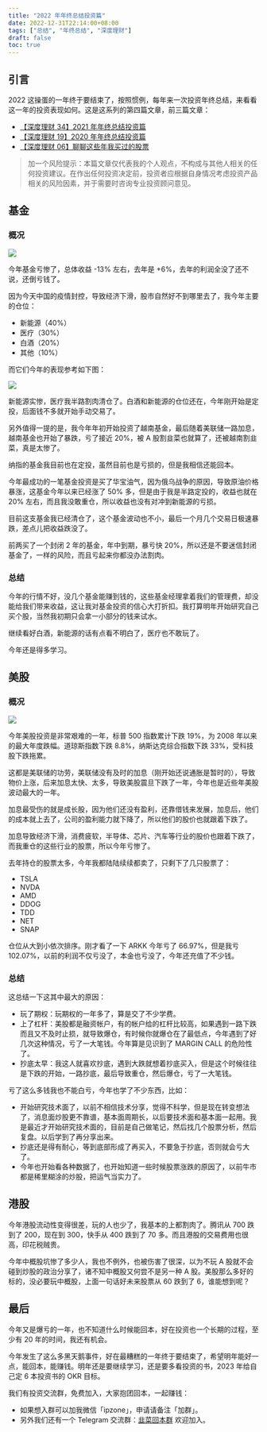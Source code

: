 ```yaml
---
title: "2022 年年终总结投资篇"
date: 2022-12-31T22:14:00+08:00
tags: ["总结", "年终总结", "深度理财"]
draft: false
toc: true
---
```


## 引言

2022 这操蛋的一年终于要结束了，按照惯例，每年来一次投资年终总结，来看看这一年的投资表现如何。这是这系列的第四篇文章，前三篇文章：

- [【深度理财 34】2021 年年终总结投资篇](https://blog.forecho.com/financedeep-34.html)
- [【深度理财 19】2020 年年终总结投资篇](https://blog.forecho.com/financedeep-19.html)
- [【深度理财 06】聊聊这些年我买过的股票](https://blog.forecho.com/financedeep-06.html)

> 加一个风险提示：本篇文章仅代表我的个人观点，不构成与其他人相关的任何投资建议。在作出任何投资决定前，投资者应根据自身情况考虑投资产品相关的风险因素，并于需要时咨询专业投资顾问意见。

## 基金

### 概况

![](https://blog-1251237404.cos.ap-guangzhou.myqcloud.com/20221231t8bD5U.JPG)

今年基金亏惨了，总体收益 -13% 左右，去年是 +6%，去年的利润全没了还不说，还倒亏钱了。

因为今天中国的疫情封控，导致经济下滑，股市自然好不到哪里去了，我今年主要的仓位：

- 新能源（40%）
- 医疗（30%）
- 白酒（20%）
- 其他（10%）

<!--more-->

而它们今年的表现参考如下图：

![](https://blog-1251237404.cos.ap-guangzhou.myqcloud.com/20221231V5A93i.PNG!m)

新能源实惨，医疗我半路割肉清仓了。白酒和新能源的仓位还在，今年刚开始是定投，后面钱不多就开始手动交易了。

另外值得一提的是，我今年年初开始投资了越南基金，最后随着美联储一路加息，越南基金也开始了暴跌，亏了接近 20%，被 A 股割韭菜也就算了，还被越南割韭菜，真是太惨了。

纳指的基金我目前也在定投，虽然目前也是亏损的，但是我相信还能回本。

今年最成功的一笔基金投资是买了华宝油气，因为俄乌战争的原因，导致原油价格暴涨，这基金今年以来已经涨了 50% 多，但是由于我是半路定投的，收益也就在 20% 左右，而且我没敢重仓，所以收益也没有对冲到新能源的亏损。

目前这支基金我已经清仓了，这个基金波动也不小，最后一个月几个交易日极速暴跌，差点儿把收益跌没了。

前两买了一个封闭 2 年的基金，年中到期，暴亏快 20%，所以还是不要迷信封闭基金了，一样的风险，而且亏起来你都没办法割肉。

### 总结

今年的行情不好，没几个基金能赚到钱的，这些基金经理拿着我们的管理费，却没能给我们带来收益，这让我对基金投资的信心大打折扣。我打算明年开始研究自己买个股，当然我初期只会拿一小部分的钱来试水。

继续看好白酒，新能源的话有点看不明白了，医疗也不敢玩了。

今年还是得多学习。

## 美股

### 概况

![](https://img.forecho.com/Byjrcw.png)


今年美股投资是非常艰难的一年，标普 500 指数累计下跌 19%，为 2008 年以来的最大年度跌幅。道琼斯指数下跌 8.8%，纳斯达克综合指数下跌 33%，受科技股下跌拖累。

这都是美联储的功劳，美联储没有及时的加息（刚开始还说通胀是暂时的），导致物价上涨，后来加息太快、太多，导致美股震旦下跌了一年，今年也是近些年美股波动最大的一年。

加息最受伤的就是成长股，因为他们还没有盈利，还靠借钱来发展，加息后，他们的成本就上去了，公司的盈利能力就下降了，所以他们的股价也就跟着下跌了。

加息导致经济下滑，消费疲软，半导体、芯片、汽车等行业的股价也跟着下跌了，而我重仓的这些行业的股票，所以今年亏惨了。

去年持仓的股票太多，今年我都陆陆续续都卖了，只剩下了几只股票了：

- TSLA
- NVDA
- AMD
- DDOG
- TDD
- NET
- SNAP

仓位从大到小依次排序。刚才看了一下 ARKK 今年亏了 66.97%，但是我亏 102.07%，以前的利润不仅亏没了，本金也亏没了，今年还充值了不少钱。

### 总结

这总结一下这其中最大的原因：

- 玩了期权：玩期权的一年多了，算是交了不少学费。
- 上了杠杆：美股都是融资帐户，有的帐户给的杠杆比较高，如果遇到一路下跌而且又不及时止损，就导致爆仓，有时候你就爆仓在了最低点，今年遇到了好几次这种情况，亏了一大笔钱。今年算是见识到了 MARGIN CALL 的危险性了。
- 抄底太早：我这人就喜欢抄底，遇到大跌就想着抄底买入，但是这个时候往往是下跌的开始，一路抄底，最后导致重仓，然后爆仓，亏了一大笔钱。

亏了这么多钱我也不能白亏，今年也学了不少东西，比如：

- 开始研究技术面了，以前不相信技术分享，觉得不科学，但是现在转变想法了，消息面炒股更不靠谱，基本面周期长，以后要技术面和基本面一起用。我是最近才开始研究技术面的，目前是自己做笔记，然后找几个股票分析，然后复盘。以后学到了再分享出来。
- 抄底还是得有耐心，等到底部形成了再买入，不要急于抄底，否则就会亏大了。
- 今年也开始看各种数据了，也开始知道一些时候股票涨跌的原因了，以前牛市都是稀里糊涂的炒股，把运气当实力了。


## 港股

今年港股流动性变得很差，玩的人也少了，我基本的上都割肉了。腾讯从 700 跌到了 200，现在到 300，快手从 400 跌到了 70 多。而且港股的交易费用也很高，印花税贼贵。

今年中概股坑惨了多少人，我也不例外，也被伤害了很深，以为不玩 A 股就不会碰到炒股的政治分享了，诸不知中概股又何尝不是另一种 A 股。美股那么多好的标的，没必要玩中概股，上面一句话好未来股票从 60 跌到了 6，谁能想到呢？

## 最后

今年又是爆亏的一年，也不知道什么时候能回本，好在投资也一个长期的过程，至少有 20 年的时间，我还有机会。

今年发生了这么多黑天鹅事件，好在最糟糕的一年终于要结束了，希望明年能好一点，能回本，能赚钱。明年还是要继续学习，还是要多看投资的书，2023 年给自己定 6 本投资书的 OKR 目标。

我们有投资交流群，免费加入，大家抱团回本，一起赚钱：

- 如果想入群可以加我微信「ipzone」，申请请备注「加群」。
- 另外我们还有一个 Telegram 交流群：[韭菜回本群](https://t.me/BaoFuTogether) 欢迎加入。

